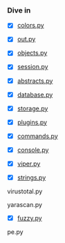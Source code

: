 ### Dive in

* [x] [colors.py](https://github.com/18z/viper-research/blob/master/materials/colors-dive-in.md)

* [x] [out.py](https://github.com/18z/viper-research/blob/master/materials/out-dive-in.md)

* [x] [objects.py](https://github.com/18z/viper-research/blob/master/materials/objects-dive-in.md)

* [x] [session.py](https://github.com/18z/viper-research/blob/master/materials/session-dive-in.md)

* [x] [abstracts.py](https://github.com/18z/viper-research/blob/master/materials/abstracts-dive-in.md)

* [x] [database.py](https://github.com/18z/viper-research/blob/master/materials/database-dive-in.md)

* [x] [storage.py](https://github.com/18z/viper-research/blob/master/materials/storage-dive-in.md)

* [x] [plugins.py](https://github.com/18z/viper-research/blob/master/materials/plugins-dive-in.md)

* [x] [commands.py](https://github.com/18z/viper-research/blob/master/materials/commands-dive-in.md)

* [x] [console.py](https://github.com/18z/viper-research/blob/master/materials/console-dive-in.md)

* [x] [viper.py](https://github.com/18z/viper-research/blob/master/materials/viper-dive-in.md)

* [x] [strings.py](https://github.com/18z/viper-research/blob/master/materials/strings-dive-in.md)

virustotal.py

yarascan.py

* [x] [fuzzy.py](https://github.com/18z/viper-research/blob/master/materials/fuzzy-dive-in.md)

pe.py

